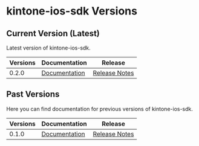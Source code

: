 
# kintone-ios-sdk Versions

## Current Version (Latest)
Latest version of kintone-ios-sdk.

| Versions| Documentation| Release| 
| --- | --- | --- | 
| 0.2.0| [Documentation](../)| [Release Notes](https://github.com/kintone/kintone-ios-sdk/releases/tag/v0.2.0)|

## Past Versions
Here you can find documentation for previous versions of kintone-ios-sdk.

| Versions| Documentation| Release| 
| --- | --- | --- | 
| 0.1.0| [Documentation](../../0.1.0/)| [Release Notes](https://github.com/kintone/kintone-ios-sdk/releases/tag/v0.1.0)|

